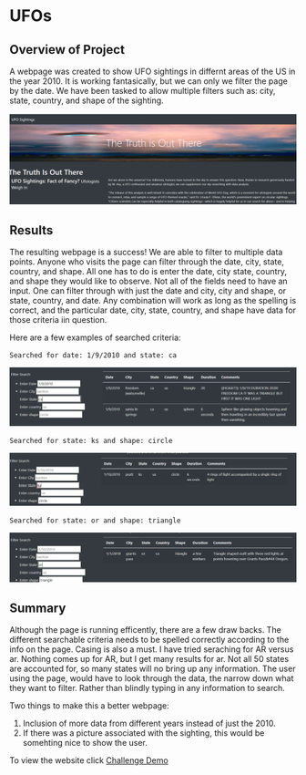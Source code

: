 # UFOs

## Overview of Project 
A webpage was created to show UFO sightings in differnt areas of the US in the year 2010.  It is working fantasically, but we can only we filter the page by the date.  We have been tasked to allow multiple filters such as: city, state, country, and shape of the sighting.

![image](https://github.com/snkty8/UFOs/blob/main/static/images/The_Truth_Is_Out_There.png)

## Results
The resulting webpage is a success! We are able to filter to multiple data points.  Anyone who visits the page can filter through the date, city, state, country, and shape.  All one has to do is enter the date, city state, country, and shape they would like to observe.  Not all of the fields need to have an input.  One can filter through with just the date and city, city and shape, or state, country, and date.  Any combination will work as long as the spelling is correct, and the particular date, city, state, country, and shape have data for those criteria iin question.

Here are a few examples of searched criteria:

    Searched for date: 1/9/2010 and state: ca
![image](https://github.com/snkty8/UFOs/blob/main/static/images/Filter_1.png)

    Searched for state: ks and shape: circle
![image](https://github.com/snkty8/UFOs/blob/main/static/images/Filter_2.png)

    Searched for state: or and shape: triangle
![image](https://github.com/snkty8/UFOs/blob/main/static/images/Filter_3.png)

## Summary 

Although the page is running efficently, there are a few draw backs.  The different searchable criteria needs to be spelled correctly according to the info on the page.  Casing is also a must.  I have tried seraching for AR versus ar.  Nothing comes up for AR, but I get many results for ar.  Not all 50 states are accounted for, so many states will no bring up any information.  The user using the page, would have to look through the data, the narrow down what they want to filter.  Rather than blindly typing in any information to search.

Two things to make this a better webpage:

1. Inclusion of more data from different years instead of just the 2010.
2. If there was a picture associated with the sighting, this would be somehting nice to show the user.

To view the website click [Challenge Demo](https://snkty8.github.io/UFOs_Challange/)
